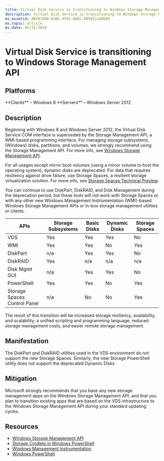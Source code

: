 ```yaml
---
title: Virtual Disk Service is transitioning to Windows Storage Management API
description: Virtual Disk Service is transitioning to Windows Storage Management API
ms.assetid: AB2A7D08-03B2-4595-A8EC-805D111A0E89
ms.topic: article
ms.date: 05/31/2018
---
```


# Virtual Disk Service is transitioning to Windows Storage Management API

## Platforms

<dl> **Clients** – Windows 8  
**Servers** – Windows Server 2012  
</dl>

## Description

Beginning with Windows 8 and Windows Server 2012, the Virtual Disk Service COM interface is superseded by the Storage Management API, a WMI-based programming interface. For managing storage subsystems, (Windows) disks, partitions, and volumes, we strongly recommend using the Storage Management API. For more info, see [Windows Storage Management API](https://docs.microsoft.com/previous-versions/windows/desktop/stormgmt/windows-storage-management-api-portal).

For all usages except mirror boot volumes (using a mirror volume to host the operating system), dynamic disks are deprecated. For data that requires resiliency against drive failure, use Storage Spaces, a resilient storage virtualization solution. For more info, see [Storage Spaces Technical Preview](https://technet.microsoft.com/library/hh831739.aspx).

You can continue to use DiskPart, DiskRAID, and Disk Management during the deprecation period, but these tools will not work with Storage Spaces or with any other new Windows Management Instrumentation (WMI)-based Windows Storage Management APIs or in-box storage management utilities or clients.


| APIs | Storage Subsystems | Basic Disks | Dynamic Disks | Storage Spaces |
| --- | --- | --- | --- | --- |
| VDS | Yes | Yes | Yes | No |
| WMI | Yes | Yes | No | Yes |
| DiskPart | n/a | Yes | Yes | No |
| DiskRAID |  Yes | n/a | n/a | n/a |
| Disk Mgmt GUI | n/a | Yes | Yes | No |
| PowerShell | Yes | Yes | No | Yes |
| Storage Spaces Control Panel | n/a | No | No | Yes |


The result of this transition will be increased storage resiliency, availability, and scalability; a unified scripting and programming language, reduced storage management costs, and easier remote storage management.

## Manifestation

The DiskPart and DiskRAID utilities used in the VDS environment do not support the new Storage Spaces. Similarly, the new Storage PowerShell utility does not support the deprecated Dynamic Disks

## Mitigation

Microsoft strongly recommends that you base any new storage management apps on the Windows Storage Management API, and that you plan to transition existing apps that are based on the VDS infrastructure to the Windows Storage Management API during your standard updating cycles.

## Resources

-   [Windows Storage Management API](https://go.microsoft.com/fwlink/p/?linkid=325468)
-   [Storage Cmdlets in Windows PowerShell](https://go.microsoft.com/fwlink/p/?linkid=325469)
-   [Windows Management Instrumentation](https://go.microsoft.com/fwlink/p/?LinkId=325470)
-   [Windows PowerShell](https://go.microsoft.com/fwlink/p/?LinkId=325471)

 

 





